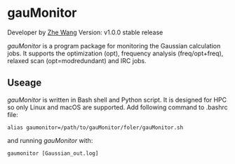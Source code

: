 # gauMonitor
Developer by [Zhe Wang](https://www.wangzhe95.net)
Version: v1.0.0 stable release

*gauMonitor* is a program package for monitoring the Gaussian calculation jobs. It supports the optimization (opt), 
frequency analysis (freq/opt+freq), relaxed scan (opt=modredundant) and IRC jobs.

## Useage
*gauMonitor* is written in Bash shell and Python script. It is designed for HPC so only Linux and macOS are supported.
Add following command to .bashrc file:
```
alias gaumonitor=/path/to/gauMonitor/foler/gauMonitor.sh
```
and running *gauMonitor* with:
```
gaumonitor [Gaussian_out.log]
```
